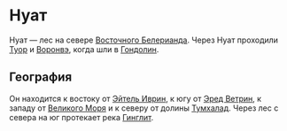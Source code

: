 # Нуат

Нуат — лес на севере [Восточного Белерианда](Восточный%20Белерианд.md). Через
Нуат проходили [Туор](Личности/Туор.md) и [Воронвэ](Личности/Воронвэ.md), когда
шли в [Гондолин](Гондолин.md).

## География

Он находится к востоку от [Эйтель Иврин](Эйтель%20Иврин.md), к югу от
[Эред Ветрин](Эред%20Ветрин.md), к западу от [Великого Моря](Белегайр.md) и к
северу от долины [Тумхалад](Тумхалад.md). Через лес с севера на юг протекает
река [Гинглит](Гинглит.md).

